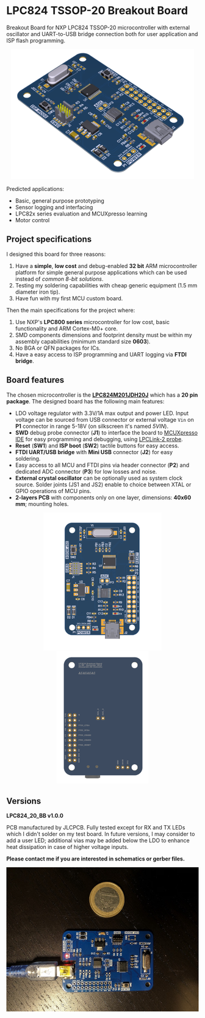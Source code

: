# LPC824 TSSOP-20 Breakout Board

Breakout Board for NXP LPC824 TSSOP-20 microcontroller with external oscillator and UART-to-USB bridge connection both for user application and ISP flash programming.

<p align="center">
<img src="LPC824_20_BB_default.png" width="480">
</p>

Predicted applications:

- Basic, general purpose prototyping
- Sensor logging and interfacing
- LPC82x series evaluation and MCUXpresso learning
- Motor control

## Project specifications
I designed this board for three reasons:

1. Have a **simple**, **low cost** and debug-enabled **32 bit** ARM microcontroller platform for simple general purpose applications which can be used instead of *common 8-bit solutions*.
2. Testing my soldering capabilities with cheap generic equipment (1.5 mm diameter iron tip).
3. Have fun with my first MCU custom board.

Then the main specifications for the project where:

1. Use NXP's **LPC800 series** microcontroller for low cost, basic functionality and ARM Cortex-M0+ core.
2. SMD components dimensions and footprint density must be within my assembly capabilities (minimum standard size **0603**).
3. No BGA or QFN packages for ICs.
4. Have a easy access to ISP programming and UART logging via **FTDI bridge**.

## Board features
The chosen microcontroller is the [**LPC824M201JDH20J**](https://www.nxp.com/products/processors-and-microcontrollers/arm-microcontrollers/general-purpose-mcus/lpc800-cortex-m0-plus-/low-cost-microcontrollers-mcus-based-on-arm-cortex-m0-plus-cores:LPC82X?tab=Buy_Parametric_Tab#/) which has a **20 pin package**. The designed board has the following main features:

- LDO voltage regulator with 3.3V/1A max output and power LED. Input voltage can be sourced from USB connector or external voltage `Vin` on **P1** connector in range 5-18V (on silkscreen it's named *5VIN*).
- **SWD** debug probe connector (**J1**) to interface the board to [MCUXpresso IDE](https://www.nxp.com/design/software/development-software/mcuxpresso-software-and-tools/mcuxpresso-integrated-development-environment-ide:MCUXpresso-IDE) for easy programming and debugging, using [LPCLink-2 probe](https://www.nxp.com/design/microcontrollers-developer-resources/lpc-microcontroller-utilities/lpc-link2:OM13054).
- **Reset** (**SW1**) and **ISP boot** (**SW2**) tactile buttons for easy access.
- **FTDI UART/USB bridge** with **Mini USB** connector (**J2**) for easy soldering.
- Easy access to all MCU and FTDI pins via header connector (**P2**) and dedicated ADC connector (**P3**) for low losses and noise.
- **External crystal oscillator** can be optionally used as system clock source. Solder joints (JS1 and JS2) enable to choice between XTAL or GPIO operations of MCU pins.
- **2-layers PCB** with components only on one layer, dimensions: **40x60 mm**; mounting holes.

<p align="center">
<img src="LPC824_20_BB_top.png" width="310">
<img src="LPC824_20_BB_bottom.png" width="240">
</p>

## Versions

**LPC824_20_BB v1.0.0**

PCB manufactured by JLCPCB.
Fully tested except for RX and TX LEDs which I didn't solder on my test board. In future versions, I may consider to add a user LED; additional vias may be added below the LDO to enhance heat dissipation in case of higher voltage inputs.

**Please contact me if you are interested in schematics or gerber files.**

![Image not found](LPC824_20_BB_assembly.jpg "Partially assembled board")
